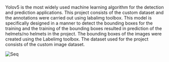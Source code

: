 Yolov5 is the most widely used machine learning algorithm for the detection and prediction applications. This project consists of the custom dataset and the annotations were carried out using labalimg toolbox. This model is specifically designed in a manner to detect the bounding boxes for the training and the training of the bounding boxes resulted in prediction of the helmets/no helmets in the project. The bounding boxes of the images were created using the Labelimg toolbox. The dataset used for the project consists of the custom image dataset.

![Seq](https://user-images.githubusercontent.com/116068857/210938172-11ecd036-b0e1-4516-b488-f8acc11ea384.png)
